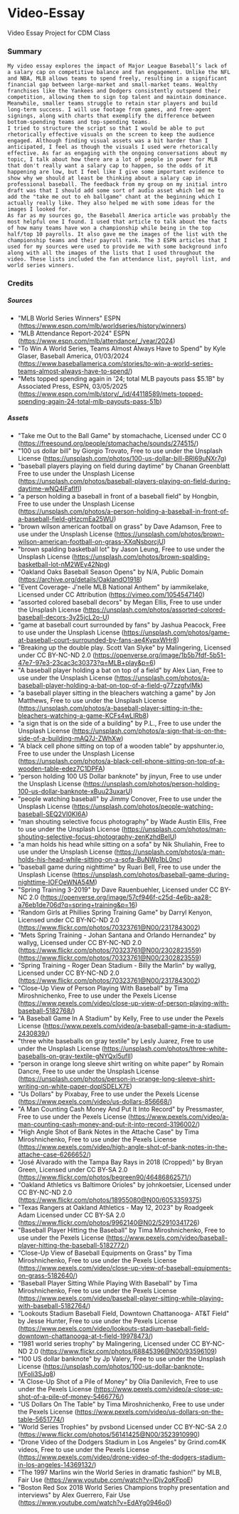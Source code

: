 # Video-Essay
 Video Essay Project for CDM Class

### Summary 
	My video essay explores the impact of Major League Baseball’s lack of a salary cap on competitive balance and fan engagement. Unlike the NFL and NBA, MLB allows teams to spend freely, resulting in a significant financial gap between large-market and small-market teams. Wealthy franchises like the Yankees and Dodgers consistently outspend their competition, allowing them to sign top talent and maintain dominance. Meanwhile, smaller teams struggle to retain star players and build long-term success. I will use footage from games, and free-agent signings, along with charts that exemplify the difference between bottom-spending teams and top-spending teams. 
	I tried to structure the script so that I would be able to put rhetorically effective visuals on the screen to keep the audience engaged. Although finding visual assets was a bit harder than I anticipated, I feel as though the visuals I used were rhetorically effective. As far as engaging with the ongoing conversations about my topic, I talk about how there are a lot of people in power for MLB that don't really want a salary cap to happen, so the odds of it happening are low, but I feel like I give some important evidence to show why we should at least be thinking about a salary cap in professional baseball. The feedback from my group on my initial intro draft was that I should add some sort of audio asset which led me to add the "take me out to eh ballgame" chant at the beginning which I actually really like. They also helped me with some ideas for the images I looked for.
	As far as my sources go, the Baseball America article was probably the most helpful one I found. I used that article to talk about the facts of how many teams have won a championship while being in the top half/top 10 payrolls. It also gave me the images of the list with the championship teams and their payroll rank. The 3 ESPN articles that I used for my sources were used to provide me with some background info along with all the images of the lists that I used throughout the video. These lists included the fan attendance list, payroll list, and world series winners. 

### Credits

##### Sources
* "MLB World Series Winners" ESPN (https://www.espn.com/mlb/worldseries/history/winners)
* "MLB Attendance Report-2024" ESPN (https://www.espn.com/mlb/attendance/_/year/2024)
* "To Win A World Series, Teams Almost Always Have to Spend" by Kyle Glaser, Baseball America, 01/03/2024 (https://www.baseballamerica.com/stories/to-win-a-world-series-teams-almost-always-have-to-spend/)
* "Mets topped spending again in '24; total MLB payouts pass $5.1B" by Associated Press, ESPN, 03/05/2025 (https://www.espn.com/mlb/story/_/id/44118589/mets-topped-spending-again-24-total-mlb-payouts-pass-51b)

##### Assets 
* "Take me Out to the Ball Game" by stomachache, Licensed under CC 0 (https://freesound.org/people/stomachache/sounds/274515/)
* "100 us dollar bill" by Giorgio Trovato, Free to use under the Unsplash License (https://unsplash.com/photos/100-us-dollar-bill-BRl69uNXr7g)
* "baseball players playing on field during daytime" by Chanan Greenblatt Free to use under the Unsplash License (https://unsplash.com/photos/baseball-players-playing-on-field-during-daytime-wNQ4lFafIfI)
* "a person holding a baseball in front of a baseball field" by Hongbin, Free to use under the Unsplash License (https://unsplash.com/photos/a-person-holding-a-baseball-in-front-of-a-baseball-field-gHzcmEa25WU)
* "brown wilson american football on grass" by Dave Adamson, Free to use under the Unsplash License (https://unsplash.com/photos/brown-wilson-american-football-on-grass-XXqNsborcjU)
* "brown spalding basketball lot" by Jason Leung, Free to use under the Unsplash License (https://unsplash.com/photos/brown-spalding-basketball-lot-nM2WEy42Npg)
* "Oakland Oaks Baseball Season Opens" by N/A, Public Domain (https://archive.org/details/OaklandO1918)
* "Event Coverage- J'nelle MLB National Anthem" by iammikelake, Licensed under CC Attribution (https://vimeo.com/1054547140)
* "assorted colored baseball decors" by Megan Ellis, Free to use under the Unsplash License (https://unsplash.com/photos/assorted-colored-baseball-decors-3y25jcL2o-U)
* "game at baseball court surrounded by fans" by Jashua Peacock, Free to use under the Unsplash License (https://unsplash.com/photos/game-at-baseball-court-surrounded-by-fans-ae4KypxWHr8)
* "Breaking up the double play. Scott Van Slyke" by Malingering, Licensed under CC BY-NC-ND 2.0 (https://openverse.org/image/1b5b7fdf-5b51-47e7-97e3-23cac3c30373?q=MLB+play&p=6)
* "A baseball player holding a bat on top of a field" by Alex Lian, Free to use under the Unsplash License (https://unsplash.com/photos/a-baseball-player-holding-a-bat-on-top-of-a-field-g77zzgfvlMk)
* "a baseball player sitting in the bleachers watching a game" by Jon Matthews, Free to use under the Unsplash License (https://unsplash.com/photos/a-baseball-player-sitting-in-the-bleachers-watching-a-game-KCFs4wLlRb8)
* "a sign that is on the side of a building" by P.L., Free to use under the Unsplash License (https://unsplash.com/photos/a-sign-that-is-on-the-side-of-a-building-mAQ7J-ZWhXw)
* "A black cell phone sitting on top of a wooden table" by appshunter.io, Free to use under the Unsplash License (https://unsplash.com/photos/a-black-cell-phone-sitting-on-top-of-a-wooden-table-edez7C1DPFA)
* "person holding 100 US Dollar banknote" by jinyun, Free to use under the Unsplash License (https://unsplash.com/photos/person-holding-100-us-dollar-banknote-xBuu23uxarU)
* "people watching baseball" by Jimmy Conover, Free to use under the Unsplash License (https://unsplash.com/photos/people-watching-baseball-SEQ2VI0KI6A)
* "man shouting selective focus photography" by Wade Austin Ellis, Free to use under the Unsplash License (https://unsplash.com/photos/man-shouting-selective-focus-photography-zenKzhdBeIU)
* "a man holds his head while sitting on a sofa" by Nik Shuliahin, Free to use under the Unsplash License (https://unsplash.com/photos/a-man-holds-his-head-while-sitting-on-a-sofa-BuNWp1bL0nc)
* "baseball game during nighttime" by Ruari Bell, Free to use under the Unsplash License (https://unsplash.com/photos/baseball-game-during-nighttime-IOFOeWNA54M)
* "Spring Training 3-2019" by Dave Rauenbuehler, Licensed under CC BY-NC 2.0 (https://openverse.org/image/57cf946f-c25d-4e6b-aa28-a76eb1de706d?q=spring+training&p=16)
* "Random Girls at Phillies Spring Training Game" by Darryl Kenyon, Licensed under CC BY-NC-ND 2.0 (https://www.flickr.com/photos/70323761@N00/2317843002)
* "Mets Spring Training - Johan Santana and Orlando Hernandez" by wallyg, Licensed under CC BY-NC-ND 2.0 (https://www.flickr.com/photos/70323761@N00/2302823559)
(https://www.flickr.com/photos/70323761@N00/2302823559)
* "Spring Training - Roger Dean Stadium - Billy the Marlin" by wallyg, Licensed under CC BY-NC-ND 2.0 (https://www.flickr.com/photos/70323761@N00/2317843002)
* "Close-Up View of Person Playing With Baseball" by Tima Miroshnichenko, Free to use under the Pexels License (https://www.pexels.com/video/close-up-view-of-person-playing-with-baseball-5182768/)
* "A Baseball Game In A Stadium" by Kelly, Free to use under the Pexels License (https://www.pexels.com/video/a-baseball-game-in-a-stadium-2430839/)
* "three white baseballs on gray textile" by Lesly Juarez, Free to use under the Unsplash License (https://unsplash.com/photos/three-white-baseballs-on-gray-textile-gNYQxI5ufII)
* "person in orange long sleeve shirt writing on white paper" by Romain Dancre, Free to use under the Unsplash License (https://unsplash.com/photos/person-in-orange-long-sleeve-shirt-writing-on-white-paper-doplSDELX7E)
* "Us Dollars" by Pixabay, Free to use under the Pexels License (https://www.pexels.com/video/us-dollars-856668/)
* "A Man Counting Cash Money And Put It Into Record" by Pressmaster, Free to use under the Pexels License (https://www.pexels.com/video/a-man-counting-cash-money-and-put-it-into-record-3196002/)
* "High Angle Shot of Bank Notes in the Attache Case" by Tima Miroshnichenko, Free to use under the Pexels License (https://www.pexels.com/video/high-angle-shot-of-bank-notes-in-the-attache-case-6266652/)
* "José Alvarado with the Tampa Bay Rays in 2018 (Cropped)" by Bryan Green, Licensed under CC BY-SA 2.0 (https://www.flickr.com/photos/begreen90/46486862571/)
* "Oakland Athletics vs Baltimore Orioles" by johnkoetsier, Licensed under CC BY-NC-ND 2.0 (https://www.flickr.com/photos/18955080@N00/6053359375)
* "Texas Rangers at Oakland Athletics - May 12, 2023" by Roadgeek Adam Licensed under CC BY-SA 2.0 (https://www.flickr.com/photos/9962140@N02/52910341726)
* "Baseball Player Hitting the Baseball" by Tima Miroshnichenko, Free to use under the Pexels License (https://www.pexels.com/video/baseball-player-hitting-the-baseball-5182772/)
* "Close-Up View of Baseball Equipments on Grass" by Tima Miroshnichenko, Free to use under the Pexels License (https://www.pexels.com/video/close-up-view-of-baseball-equipments-on-grass-5182640/)
* "Baseball Player Sitting While Playing With Baseball" by Tima Miroshnichenko, Free to use under the Pexels License (https://www.pexels.com/video/baseball-player-sitting-while-playing-with-baseball-5182764/)
* "Lookouts Stadium Baseball Field, Downtown Chattanooga- AT&T Field" by Jesse Hunter, Free to use under the Pexels License (https://www.pexels.com/video/lookouts-stadium-baseball-field-downtown-chattanooga-at-t-field-19978473/)
* "1981 world series trophy" by Malingering, Licensed under CC BY-NC-ND 2.0 (https://www.flickr.com/photos/68845396@N00/93596109)
* "100 US dollar banknote" by Jp Valery, Free to use under the Unsplash License (https://unsplash.com/photos/100-us-dollar-banknote-lVFoIi3SJq8)
* "A Close-Up Shot of a Pile of Money" by Olia Danilevich, Free to use under the Pexels License (https://www.pexels.com/video/a-close-up-shot-of-a-pile-of-money-5466776/)
* "US Dollars On The Table" by Tima Miroshnichenko, Free to use under the Pexels License (https://www.pexels.com/video/us-dollars-on-the-table-5651774/)
* "World Series Trophies" by pvsbond Licensed under CC BY-NC-SA 2.0 (https://www.flickr.com/photos/56141425@N00/3523910990)
* "Drone Video of the Dodgers Stadium in Los Angeles" by Grind.com4K videos, Free to use under the Pexels License (https://www.pexels.com/video/drone-video-of-the-dodgers-stadium-in-los-angeles-14369132/)
* "The 1997 Marlins win the World Series in dramatic fashion!" by MLB, Fair Use (https://www.youtube.com/watch?v=lDjv2qKFpoE)
* "Boston Red Sox 2018 World Series Champions trophy presentation and interviews" by Alex Guerrero, Fair Use (https://www.youtube.com/watch?v=EdAYg0946o0)

